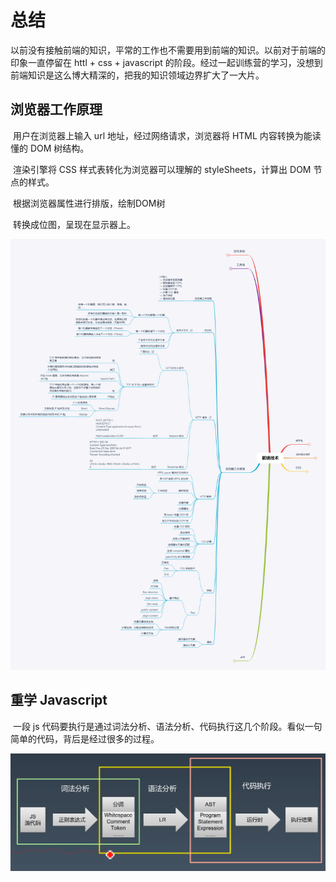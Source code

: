 # 总结

​       以前没有接触前端的知识，平常的工作也不需要用到前端的知识。以前对于前端的印象一直停留在 httl + css + javascript 的阶段。经过一起训练营的学习，没想到前端知识是这么博大精深的，把我的知识领域边界扩大了一大片。



## 浏览器工作原理

​       用户在浏览器上输入 url 地址，经过网络请求，浏览器将 HTML 内容转换为能读懂的 DOM 树结构。

​        渲染引擎将 CSS 样式表转化为浏览器可以理解的 styleSheets，计算出 DOM 节点的样式。

​       根据浏览器属性进行排版，绘制DOM树

​        转换成位图，呈现在显示器上。


![image](https://github.com/amy432/front-end/blob/master/%E6%80%BB%E7%BB%93/%E6%B5%8F%E8%A7%88%E5%99%A8%E5%B7%A5%E4%BD%9C%E5%8E%9F%E7%90%86.png)


## 重学 Javascript

​         一段 js 代码要执行是通过词法分析、语法分析、代码执行这几个阶段。看似一句简单的代码，背后是经过很多的过程。

![image](https://github.com/amy432/front-end/blob/master/%E6%80%BB%E7%BB%93/Toy-JS%E6%B5%81%E6%B0%B4%E7%BA%BF.png)

